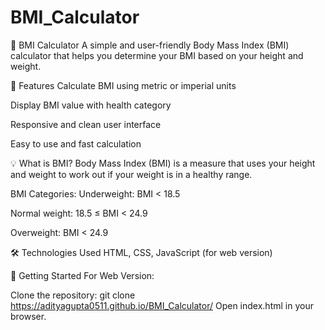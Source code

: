 # BMI_Calculator

🧮 BMI Calculator
A simple and user-friendly Body Mass Index (BMI) calculator that helps you determine your BMI based on your height and weight.

📌 Features
Calculate BMI using metric or imperial units

Display BMI value with health category

Responsive and clean user interface

Easy to use and fast calculation

💡 What is BMI?
Body Mass Index (BMI) is a measure that uses your height and weight to work out if your weight is in a healthy range.

BMI Categories:
Underweight: BMI < 18.5

Normal weight: 18.5 ≤ BMI < 24.9

Overweight: BMI < 24.9


🛠️ Technologies Used
HTML, CSS, JavaScript (for web version)


🚀 Getting Started
For Web Version:

Clone the repository:
git clone https://adityagupta0511.github.io/BMI_Calculator/
Open index.html in your browser.
